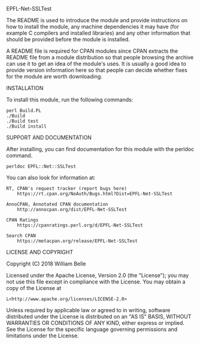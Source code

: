 EPFL-Net-SSLTest

The README is used to introduce the module and provide instructions on
how to install the module, any machine dependencies it may have (for
example C compilers and installed libraries) and any other information
that should be provided before the module is installed.

A README file is required for CPAN modules since CPAN extracts the README
file from a module distribution so that people browsing the archive
can use it to get an idea of the module's uses. It is usually a good idea
to provide version information here so that people can decide whether
fixes for the module are worth downloading.


INSTALLATION

To install this module, run the following commands:

	perl Build.PL
	./Build
	./Build test
	./Build install

SUPPORT AND DOCUMENTATION

After installing, you can find documentation for this module with the
perldoc command.

    perldoc EPFL::Net::SSLTest

You can also look for information at:

    RT, CPAN's request tracker (report bugs here)
        https://rt.cpan.org/NoAuth/Bugs.html?Dist=EPFL-Net-SSLTest

    AnnoCPAN, Annotated CPAN documentation
        http://annocpan.org/dist/EPFL-Net-SSLTest

    CPAN Ratings
        https://cpanratings.perl.org/d/EPFL-Net-SSLTest

    Search CPAN
        https://metacpan.org/release/EPFL-Net-SSLTest


LICENSE AND COPYRIGHT

Copyright (C) 2018 William Belle

Licensed under the Apache License, Version 2.0 (the "License");
you may not use this file except in compliance with the License.
You may obtain a copy of the License at

    L<http://www.apache.org/licenses/LICENSE-2.0>

Unless required by applicable law or agreed to in writing, software
distributed under the License is distributed on an "AS IS" BASIS,
WITHOUT WARRANTIES OR CONDITIONS OF ANY KIND, either express or implied.
See the License for the specific language governing permissions and
limitations under the License.
